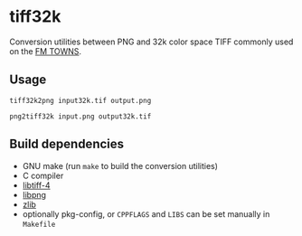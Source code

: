 # tiff32k
Conversion utilities between PNG and 32k color space TIFF commonly used on the [FM TOWNS](https://en.wikipedia.org/wiki/FM_Towns).

## Usage
`tiff32k2png input32k.tif output.png`

`png2tiff32k input.png output32k.tif`

## Build dependencies
- GNU make (run `make` to build the conversion utilities)
- C compiler
- [libtiff-4](https://download.osgeo.org/libtiff/)
- [libpng](http://www.libpng.org/pub/png/libpng.html)
- [zlib](https://zlib.net/)
- optionally pkg-config, or `CPPFLAGS` and `LIBS` can be set manually in `Makefile`
